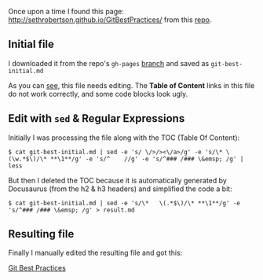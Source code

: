 
Once upon a time I found this page:
http://sethrobertson.github.io/GitBestPractices/ 
from this [repo](https://github.com/SethRobertson/GitBestPractices).

## Initial file

I downloaded it from the repo's `gh-pages` [branch](https://raw.githubusercontent.com/SethRobertson/GitBestPractices/gh-pages/index.md) and saved as `git-best-initial.md`

As you can [see](git-best-initial), this file needs editing. The **Table of Content** links in this file do not work correctly, and some code blocks look ugly.

## Edit with `sed` & Regular Expressions

Initially I was processing the file along with the TOC (Table Of Content):

```
$ cat git-best-initial.md | sed -e 's/ \/>/><\/a>/g' -e 's/\* \(\w.*$\)/\* **\1**/g' -e 's/^    //g' -e 's/^### /### \&emsp; /g' | less
```

But then I deleted the TOC because it is automatically generated by Docusaurus (from the h2 & h3 headers) and simplified the code a bit:

```
$ cat git-best-initial.md | sed -e 's/\*   \(.*$\)/\* **\1**/g' -e 's/^### /### \&emsp; /g' > result.md
```

## Resulting file

Finally I manually edited the resulting file and got this:

[Git Best Practices](../../../workplace/git/git-best-practicies)




